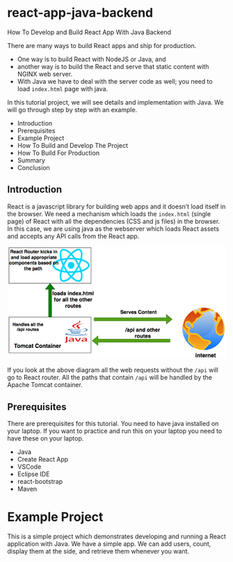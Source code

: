 # react-app-java-backend
How To Develop and Build React App With Java Backend

There are many ways to build React apps and ship for production. 
  - One way is to build React with NodeJS or Java, and 
  - another way is to build the React and serve that static content with NGINX web server. 
  - With Java we have to deal with the server code as well; you need to load ```index.html``` page with java.

In this tutorial project, we will see details and implementation with Java. We will go through step by step with an example.
  - Introduction
  - Prerequisites
  - Example Project
  - How To Build and Develop The Project
  - How To Build For Production
  - Summary
  - Conclusion


## Introduction

React is a javascript library for building web apps and it doesn’t load itself in the browser. We need a mechanism which loads the ```index.html``` (single page) of React with all the dependencies (CSS and js files) in the browser. In this case, we are using java as the webserver which loads React assets and accepts any API calls from the React app.

![](https://github.com/DrVicki/react-app-java-backend/blob/main/images/react-with-java.png)

If you look at the above diagram all the web requests without the ```/api``` will go to React router. All the paths that contain ```/api``` will be handled by the Apache Tomcat container.

## Prerequisites

There are prerequisites for this tutorial. You need to have java installed on your laptop. If you want to practice and run this on your laptop you need to have these on your laptop.

  - Java
  - Create React App
  - VSCode
  - Eclipse IDE
  - react-bootstrap
  - Maven

# Example Project

This is a simple project which demonstrates developing and running a React application with Java. We have a simple app. We can add users, count, display them at the side, and retrieve them whenever you want.


